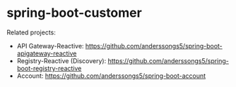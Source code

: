 # spring-boot-customer

Related projects:
* API Gateway-Reactive: https://github.com/anderssongs5/spring-boot-apigateway-reactive
* Registry-Reactive (Discovery): https://github.com/anderssongs5/spring-boot-registry-reactive
* Account: https://github.com/anderssongs5/spring-boot-account
